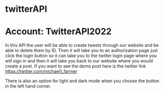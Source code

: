 # twitterAPI
# Account: TwitterAPI2022


In this API the user will be able to create tweets through our website and be able to delete them by ID. Then it will take you to an authorization page just click the login button so it can take you to the twitter login page where you will sign in and then it will take you back to our website where you would create a post. If you want to see the demo post here is the twitter link https://twitter.com/michael1_farmer

There is also an option for light and dark mode when you choose the button in the left hand corner.
